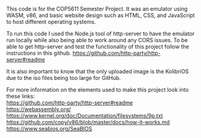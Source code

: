 This code is for the COP5611 Semester Project. It was an emulator using WASM, v86, and basic website design such as HTML, CSS, and JavaScript to host different operating systems. <br>

To run this code I used the Node.js tool of http-server to have the emulator run locally while also being able to work around any CORS issues. To be able to get http-server and test the functionality of this project follow the instructions in this github. https://github.com/http-party/http-server#readme<br>

It is also important to know that the only uploaded image is the KolibriOS due to the iso files being too large for GitHub. <br>

For more information on the elements used to make this project look into these links:<br>
https://github.com/http-party/http-server#readme<br>
https://webassembly.org/<br>
https://www.kernel.org/doc/Documentation/filesystems/9p.txt<br>
https://github.com/copy/v86/blob/master/docs/how-it-works.md<br>
https://www.seabios.org/SeaBIOS
